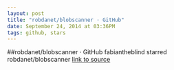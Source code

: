 ```yaml
---
layout: post
title: "robdanet/blobscanner · GitHub"
date: September 24, 2014 at 03:36PM
tags: github, stars
---
```

##robdanet/blobscanner · GitHub
fabiantheblind starred robdanet/blobscanner
[link to source](http://ift.tt/1CgWMdx) 
